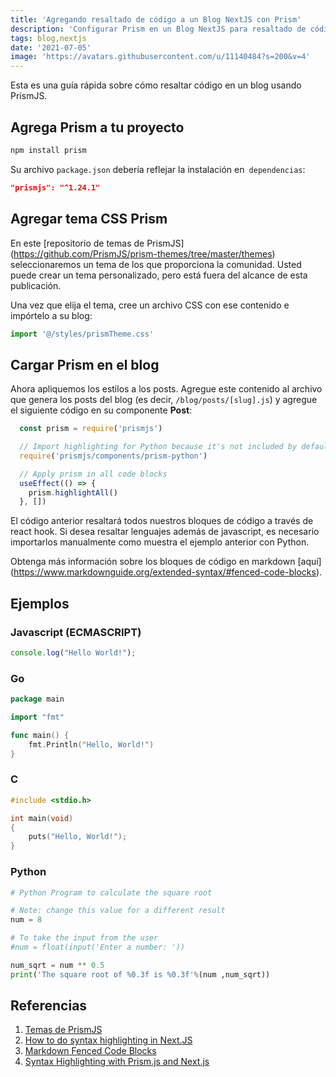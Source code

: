 ```yaml
---
title: 'Agregando resaltado de código a un Blog NextJS con Prism'
description: 'Configurar Prism en un Blog NextJS para resaltado de código'
tags: blog,nextjs
date: '2021-07-05'
image: 'https://avatars.githubusercontent.com/u/11140484?s=200&v=4'
---
```


Esta es una guía rápida sobre cómo resaltar código en un blog usando PrismJS.

## Agrega Prism a tu proyecto

```bash
npm install prism
```

Su archivo `package.json` debería reflejar la instalación en` dependencias`:

```json
"prismjs": "^1.24.1"
```

## Agregar tema CSS Prism

En este [repositorio de temas de PrismJS] (https://github.com/PrismJS/prism-themes/tree/master/themes) seleccionaremos un tema de los que proporciona la comunidad. Usted puede crear un tema personalizado, pero está fuera del alcance de esta publicación.

Una vez que elija el tema, cree un archivo CSS con ese contenido e impórtelo a su blog:

```javascript
import '@/styles/prismTheme.css'
```

## Cargar Prism en el blog

Ahora apliquemos los estilos a los posts. Agregue este contenido al archivo que genera los posts del blog (es decir, `/blog/posts/[slug].js`) y agregue el siguiente código en su componente **Post**:

```javascript
  const prism = require('prismjs')

  // Import highlighting for Python because it's not included by default
  require('prismjs/components/prism-python')

  // Apply prism in all code blocks
  useEffect(() => {
    prism.highlightAll()
  }, [])
```

El código anterior resaltará todos nuestros bloques de código a través de react hook. Si desea resaltar lenguajes además de javascript, es necesario importarlos manualmente como muestra el ejemplo anterior con Python.

Obtenga más información sobre los bloques de código en markdown [aquí] (https://www.markdownguide.org/extended-syntax/#fenced-code-blocks).

## Ejemplos

### Javascript (ECMASCRIPT)

```javascript
console.log("Hello World!");
```

### Go

```go
package main

import "fmt"

func main() {
    fmt.Println("Hello, World!")
}
```

### C

```c
#include <stdio.h>

int main(void)
{
    puts("Hello, World!");
}
```

### Python

```python
# Python Program to calculate the square root

# Note: change this value for a different result
num = 8

# To take the input from the user
#num = float(input('Enter a number: '))

num_sqrt = num ** 0.5
print('The square root of %0.3f is %0.3f'%(num ,num_sqrt))
```

## Referencias

1. [Temas de PrismJS](https://github.com/PrismJS/prism-themes/tree/master/themes)
2. [How to do syntax highlighting in Next.JS](https://garbagevalue.com/blog/syntax-highlighting-next-js)
3. [Markdown Fenced Code Blocks](https://www.markdownguide.org/extended-syntax/#fenced-code-blocks)
4. [Syntax Highlighting with Prism.js and Next.js](https://mxd.codes/articles/syntax-highlighting-with-prism-and-next-js)
